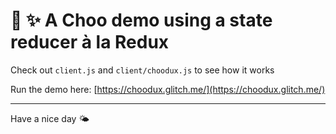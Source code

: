 # 🚂 ✨ A Choo demo using a state reducer à la Redux

Check out `client.js` and `client/choodux.js` to see how it works

Run the demo here: [https://choodux.glitch.me/](https://choodux.glitch.me/)

---

Have a nice day 🌤
